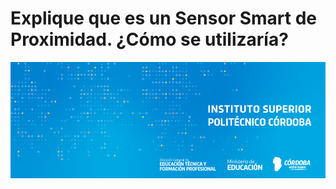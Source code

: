 # Explique que es un Sensor Smart de Proximidad. ¿Cómo se utilizaría?

![banner](/assets/BannerElect.png)